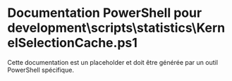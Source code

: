 # Documentation PowerShell pour development\scripts\statistics\KernelSelectionCache.ps1

Cette documentation est un placeholder et doit être générée par un outil PowerShell spécifique.
